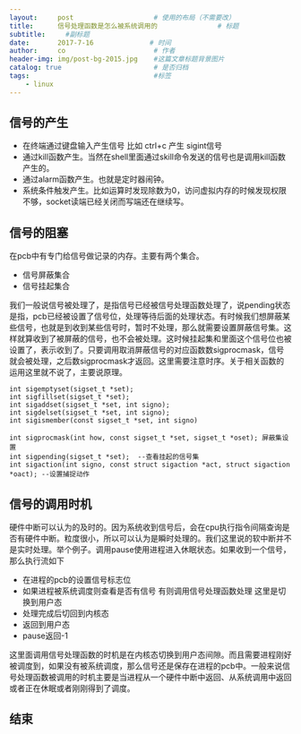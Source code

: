 ```yaml
---
layout:     post                    # 使用的布局（不需要改）
title:      信号处理函数是怎么被系统调用的               # 标题 
subtitle:     #副标题
date:       2017-7-16              # 时间
author:     co                      # 作者
header-img: img/post-bg-2015.jpg    #这篇文章标题背景图片
catalog: true                       # 是否归档
tags:                               #标签
    - linux
---
```


## 信号的产生
- 在终端通过键盘输入产生信号 比如 ctrl+c 产生 sigint信号
- 通过kill函数产生。当然在shell里面通过skill命令发送的信号也是调用kill函数产生的。
- 通过alarm函数产生。也就是定时器闹钟。
- 系统条件触发产生。比如运算时发现除数为0，访问虚拟内存的时候发现权限不够，socket读端已经关闭而写端还在继续写。

## 信号的阻塞
在pcb中有专门给信号做记录的内存。主要有两个集合。
- 信号屏蔽集合
- 信号挂起集合

我们一般说信号被处理了，是指信号已经被信号处理函数处理了，说pending状态是指，pcb已经被设置了信号位，处理等待后面的处理状态。有时候我们想屏蔽某些信号，也就是到收到某些信号时，暂时不处理，那么就需要设置屏蔽信号集。这样就算收到了被屏蔽的信号，也不会被处理。这时候挂起集和里面这个信号位也被设置了，表示收到了。只要调用取消屏蔽信号的对应函数数sigprocmask，信号就会被处理，之后数sigprocmask才返回。这里需要注意时序。关于相关函数的运用这里就不说了，主要说原理。

```
int sigemptyset(sigset_t *set);
int sigfillset(sigset_t *set);
int sigaddset(sigset_t *set, int signo);
int sigdelset(sigset_t *set, int signo);
int sigismember(const sigset_t *set, int signo)

int sigprocmask(int how, const sigset_t *set, sigset_t *oset); 屏蔽集设置
int sigpending(sigset_t *set);	--查看挂起的信号集
int sigaction(int signo, const struct sigaction *act, struct sigaction *oact); --设置捕捉动作
```


## 信号的调用时机
硬件中断可以认为的及时的。因为系统收到信号后，会在cpu执行指令间隔查询是否有硬件中断。粒度很小，所以可以认为是瞬时处理的。我们这里说的软中断并不是实时处理。举个例子。调用pause使用进程进入休眠状态。如果收到一个信号，那么执行流如下
- 在进程的pcb的设置信号标志位 
- 如果进程被系统调度则查看是否有信号 有则调用信号处理函数处理 这里是切换到用户态
- 处理完成后切回到内核态 
- 返回到用户态
- pause返回-1

这里面调用信号处理函数的时机是在内核态切换到用户态间隙。而且需要进程刚好被调度到，如果没有被系统调度，那么信号还是保存在进程的pcb中。一般来说信号处理函数被调用的时机主要是当进程从一个硬件中断中返回、从系统调用中返回或者正在休眠或者刚刚得到了调度。

## 结束